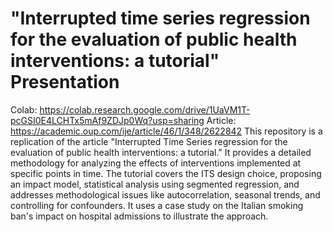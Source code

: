 # "Interrupted time series regression for the evaluation of public health interventions: a tutorial" Presentation 
Colab: https://colab.research.google.com/drive/1UaVM1T-pcGSI0E4LCHTx5mAf9ZDJp0Wq?usp=sharing
Article: https://academic.oup.com/ije/article/46/1/348/2622842
This repository is a replication of the article "Interrupted Time Series regression for the evaluation of public health interventions: a tutorial." It provides a detailed methodology for analyzing the effects of interventions implemented at specific points in time. The tutorial covers the ITS design choice, proposing an impact model, statistical analysis using segmented regression, and addresses methodological issues like autocorrelation, seasonal trends, and controlling for confounders. It uses a case study on the Italian smoking ban's impact on hospital admissions to illustrate the approach​​.
